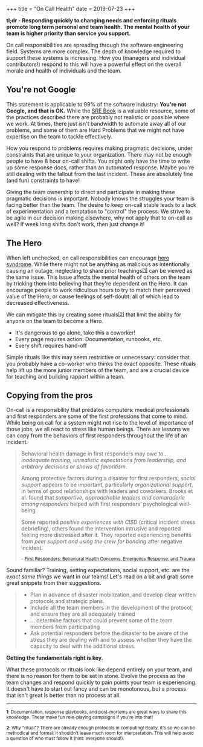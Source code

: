 +++
title = "On Call Health"
date = 2019-07-23
+++


**tl;dr - Responding quickly to changing needs and enforcing rituals promote long term personal and team health. The mental health of your team is higher priority than service you support.**

On call responsibilities are spreading through the software engineering field. Systems are more complex. The depth of knowledge required to support these systems is increasing. How you (managers and individual contributors!) respond to this will have a powerful effect on the overall morale and health of individuals and the team.


## You're not Google

This statement is applicable to 99% of the software industry: **You're not Google, and that is OK.** While the [SRE Book](https://landing.google.com/sre/books/) is a valuable resource, some of the practices described there are probably not realistic or possible where we work. At times, there just isn't bandwidth to automate away all of our problems, and some of them are Hard Problems that we might not have expertise on the team to tackle effectively.

How you respond to problems requires making pragmatic decisions, under constraints that are unique to your organization. There may not be enough people to have 8 hour on-call shifts. You might only have the time to write up some response docs, rather than an automated response. Maybe you're still dealing with the fallout from the last incident. These are absolutely fine (and fun) constraints to have!

Giving the team ownership to direct and participate in making these pragmatic decisions is important. Nobody knows the struggles your team is facing better than the team. The desire to keep on-call stable leads to a lack of experimentation and a temptation to "control" the process. We strive to be agile in our decision making elsewhere, why not apply that to on-call as well? If week long shifts don't work, then just change it!


## The Hero

When left unchecked, on call responsibilities can encourage [hero syndrome](https://en.wikipedia.org/wiki/Hero_syndrome). While there might not be anything as malicious as intentionally causing an outage, neglecting to share prior teachings<a style='font-size: 12px; vertical-align:top' href="#fn1">[1]</a> can be viewed as the same issue. This issue affects the mental health of others on the team by tricking them into believing that they're dependent on the Hero. It can encourage people to work ridiculous hours to try to match their perceived value of the Hero, or cause feelings of self-doubt: all of which lead to decreased effectiveness.

We can mitigate this by creating some rituals<a style='font-size: 12px; vertical-align:top' href="#fn2">[2]</a> that limit the ability for anyone on the team to become a Hero.

- It's dangerous to go alone, take <span style='text-decoration: line-through'>this</span> a coworker!
- Every page requires action: Documentation, runbooks, etc.
- Every shift requires hand-off

Simple rituals like this may seem restrictive or unnecessary: consider that you probably have a co-worker who thinks the exact opposite. These rituals help lift up the more junior members of the team, and are a crucial device for teaching and building rapport within a team.


## Copying from the pros

On-call is a responsibility that predates computers: medical professionals and first responders are some of the first professions that come to mind. While being on call for a system might not rise to the level of importance of those jobs, we all react to stress like human beings.
There are lessons we can copy from the behaviors of first responders throughout the life of an incident.

> Behavioral health damage in first responders may owe to... *inadequate training, unrealistic expectations from leadership, and arbitrary decisions or shows of favoritism.*
>
> Among protective factors during a disaster for first responders, *social support* appears to be important, particularly *organizational support*, in terms of good relationships with leaders and coworkers. Brooks et al. found that *supportive, approachable leaders and camaraderie among responders* helped with first responders’ psychological well-being.
>
> Some reported *positive experiences with CISD* (critical incident stress debriefing), others found the intervention intrusive and reported feeling more distressed after it. They reported experiencing benefits from *peer support and using the crew for bonding* after negative incident.
>
> <small>- [First Responders: Behavioral Health Concerns, Emergency Response, and Trauma](https://www.samhsa.gov/sites/default/files/dtac/supplementalresearchbulletin-firstresponders-may2018.pdf)</small>

Sound familiar? Training, setting expectations, social support, etc. are the _exact same things_ we want in our teams! Let's read on a bit and grab some great snippets from their suggestions.

> - Plan in advance of disaster mobilization, and develop clear written protocols and strategic plans.
> - Include all the team members in the development of the protocol, and ensure they are all adequately trained
> - ... determine factors that could prevent some of the team members from participating
> - Ask potential responders before the disaster to be aware of the stress they are dealing with and to assess whether they have the capacity to deal with the additional stress.


**Getting the fundamentals right is key.**


What these protocols or rituals look like depend entirely on your team, and there is no reason for them to be set in stone. Evolve the process as the team changes and respond quickly to pain points your team is experiencing. It doesn't have to start out fancy and can be monotonous, but a process that isn't great is better than no process at all.



<hr />
<small>
<span id="fn1"><strong>1</strong></span>: Documentation, response playbooks, and post-mortems are great ways to share this knowledge. These make fun role-playing campaigns if you're into that!

<span id="fn2"><strong>2</strong></span>: Why "ritual"? There are already enough protocols in computing! Really, it's so we can be methodical and formal: It shouldn't leave much room for interpretation. This will help avoid a question of who must follow it (hint: everyone should!).
</small>
